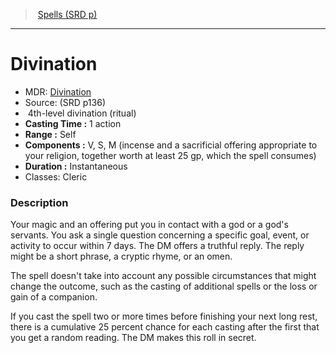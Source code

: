﻿---
!SpellItem
Family: SpellVO
Level: 4
Type: divination
Ritual: ritual
CastingTime: 1 action
Range: Self
Components: V, S, M (incense and a sacrificial offering appropriate to your religion, together worth at least 25 gp, which the spell consumes)
Duration: Instantaneous
Classes: Cleric
Id: spells_vo.md#divination
ParentLink: spells_vo.md#spells-srd-p
Name: Divination
ParentName: Spells (SRD p)
NameLevel: 1
AltName: '[Divination](hd_spells_divination.md)'
Source: (SRD p136)
Attributes: {}
---
> [Spells (SRD p)](srd_spells.md)

---

# Divination

- MDR: [Divination](hd_spells_divination.md)
- Source: (SRD p136)
-  4th-level divination (ritual)
- **Casting Time :** 1 action
- **Range :** Self
- **Components :** V, S, M (incense and a sacrificial offering appropriate to your religion, together worth at least 25 gp, which the spell consumes)
- **Duration :** Instantaneous
- Classes: Cleric

### Description

Your magic and an offering put you in contact with a god or a god's servants. You ask a single question concerning a specific goal, event, or activity to occur within 7 days. The DM offers a truthful reply. The reply might be a short phrase, a cryptic rhyme, or an omen.

The spell doesn't take into account any possible circumstances that might change the outcome, such as the casting of additional spells or the loss or gain of a companion.

If you cast the spell two or more times before finishing your next long rest, there is a cumulative 25 percent chance for each casting after the first that you get a random reading. The DM makes this roll in secret.

